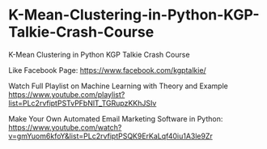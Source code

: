 # K-Mean-Clustering-in-Python-KGP-Talkie-Crash-Course
K-Mean Clustering in Python KGP Talkie Crash Course


Like Facebook Page: https://www.facebook.com/kgptalkie/

Watch Full Playlist on Machine Learning with Theory and Example
https://www.youtube.com/playlist?list=PLc2rvfiptPSTvPFbNlT_TGRupzKKhJSIv

Make Your Own Automated Email Marketing Software in Python:
https://www.youtube.com/watch?v=gmYuom6kfoY&list=PLc2rvfiptPSQK9ErKaLqf40iu1A3le9Zr
